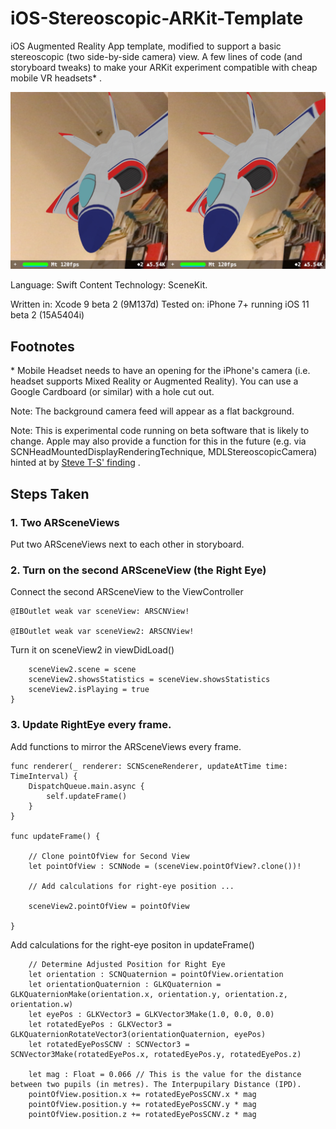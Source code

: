 # iOS-Stereoscopic-ARKit-Template
iOS Augmented Reality App template, modified to support a basic stereoscopic (two side-by-side camera) view. A few lines of code (and storyboard tweaks) to make your ARKit experiment compatible with cheap mobile VR headsets* .

![Snapshot of a left-eye view and right-eye view of ARKit Scenekit](snapshot.jpg)

Language: Swift
Content Technology: SceneKit.

Written in: Xcode 9 beta 2 (9M137d)
Tested on: iPhone 7+ running iOS 11 beta 2 (15A5404i)

## Footnotes

\* Mobile Headset needs to have an opening for the iPhone's camera (i.e. headset supports Mixed Reality or Augmented Reality). You can use a Google Cardboard (or similar) with a hole cut out.

Note: The background camera feed will appear as a flat background.

Note: This is experimental code running on beta software that is likely to change. Apple may also provide a function for this in the future (e.g. via SCNHeadMountedDisplayRenderingTechnique, MDLStereoscopicCamera) hinted at by [Steve T-S' finding](https://twitter.com/stroughtonsmith/status/776740802869460992) .

## Steps Taken

### 1. Two ARSceneViews

Put two ARSceneViews next to each other in storyboard.

### 2. Turn on the second ARSceneView (the Right Eye)

Connect the second ARSceneView to the ViewController

```
@IBOutlet weak var sceneView: ARSCNView!

@IBOutlet weak var sceneView2: ARSCNView!
```

Turn it on sceneView2 in viewDidLoad()

```override func viewDidLoad() {
    sceneView2.scene = scene
    sceneView2.showsStatistics = sceneView.showsStatistics
    sceneView2.isPlaying = true
}
```

### 3. Update RightEye every frame.

Add functions to mirror the ARSceneViews every frame.

```
func renderer(_ renderer: SCNSceneRenderer, updateAtTime time: TimeInterval) {
    DispatchQueue.main.async {
        self.updateFrame()
    }
}

func updateFrame() {
    
    // Clone pointOfView for Second View
    let pointOfView : SCNNode = (sceneView.pointOfView?.clone())!

    // Add calculations for right-eye position ...

    sceneView2.pointOfView = pointOfView
    
}
```

Add calculations for the right-eye positon in updateFrame()

```
    // Determine Adjusted Position for Right Eye
    let orientation : SCNQuaternion = pointOfView.orientation
    let orientationQuaternion : GLKQuaternion = GLKQuaternionMake(orientation.x, orientation.y, orientation.z, orientation.w)
    let eyePos : GLKVector3 = GLKVector3Make(1.0, 0.0, 0.0)
    let rotatedEyePos : GLKVector3 = GLKQuaternionRotateVector3(orientationQuaternion, eyePos)
    let rotatedEyePosSCNV : SCNVector3 = SCNVector3Make(rotatedEyePos.x, rotatedEyePos.y, rotatedEyePos.z)
    
    let mag : Float = 0.066 // This is the value for the distance between two pupils (in metres). The Interpupilary Distance (IPD).
    pointOfView.position.x += rotatedEyePosSCNV.x * mag
    pointOfView.position.y += rotatedEyePosSCNV.y * mag
    pointOfView.position.z += rotatedEyePosSCNV.z * mag
```
